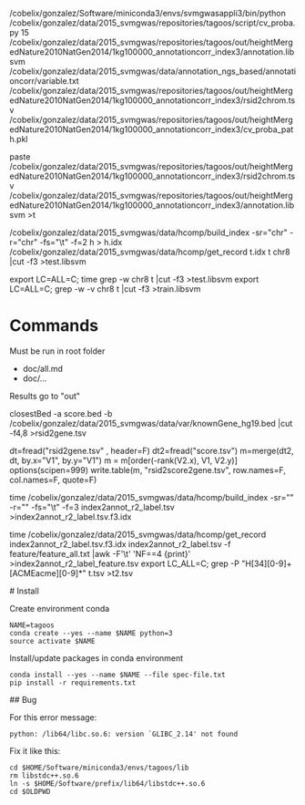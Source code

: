 /cobelix/gonzalez/Software/miniconda3/envs/svmgwasappli3/bin/python /cobelix/gonzalez/data/2015_svmgwas/repositories/tagoos/script/cv_proba.py 15 /cobelix/gonzalez/data/2015_svmgwas/repositories/tagoos/out/heightMergedNature2010NatGen2014/1kg100000_annotationcorr_index3/annotation.libsvm /cobelix/gonzalez/data/2015_svmgwas/data/annotation_ngs_based/annotationcorr/variable.txt /cobelix/gonzalez/data/2015_svmgwas/repositories/tagoos/out/heightMergedNature2010NatGen2014/1kg100000_annotationcorr_index3/rsid2chrom.tsv /cobelix/gonzalez/data/2015_svmgwas/repositories/tagoos/out/heightMergedNature2010NatGen2014/1kg100000_annotationcorr_index3/cv_proba_path.pkl

paste /cobelix/gonzalez/data/2015_svmgwas/repositories/tagoos/out/heightMergedNature2010NatGen2014/1kg100000_annotationcorr_index3/rsid2chrom.tsv /cobelix/gonzalez/data/2015_svmgwas/repositories/tagoos/out/heightMergedNature2010NatGen2014/1kg100000_annotationcorr_index3/annotation.libsvm >t

/cobelix/gonzalez/data/2015_svmgwas/data/hcomp/build_index -sr="chr" -r="chr" -fs="\t" -f=2 h > h.idx
/cobelix/gonzalez/data/2015_svmgwas/data/hcomp/get_record t.idx t chr8 |cut -f3 >test.libsvm

export LC=ALL=C; time grep -w chr8 t |cut -f3 >test.libsvm
export LC=ALL=C; grep -w -v chr8 t |cut -f3 >train.libsvm

# Commands

Must be run in root folder

- doc/all.md
- doc/...

Results go to "out"

closestBed -a score.bed -b /cobelix/gonzalez/data/2015_svmgwas/data/var/knownGene_hg19.bed  |cut -f4,8 >rsid2gene.tsv

dt=fread("rsid2gene.tsv" , header=F)
dt2=fread("score.tsv")
m=merge(dt2, dt, by.x="V1", by.y="V1")
m = m[order(-rank(V2.x), V1, V2.y)]
options(scipen=999)
write.table(m, "rsid2score2gene.tsv", row.names=F, col.names=F, quote=F)


time /cobelix/gonzalez/data/2015_svmgwas/data/hcomp/build_index -sr="" -r="" -fs="\t" -f=3 index2annot_r2_label.tsv >index2annot_r2_label.tsv.f3.idx

time /cobelix/gonzalez/data/2015_svmgwas/data/hcomp/get_record index2annot_r2_label.tsv.f3.idx index2annot_r2_label.tsv   -f feature/feature_all.txt |awk -F'\t' 'NF==4 {print}' >index2annot_r2_label_feature.tsv
export LC_ALL=C; grep -P "H[34][0-9]+[ACMEacme][0-9]*" t.tsv >t2.tsv

# Install

Create environment conda

~~~
NAME=tagoos
conda create --yes --name $NAME python=3
source activate $NAME
~~~

Install/update packages in conda environment

~~~
conda install --yes --name $NAME --file spec-file.txt
pip install -r requirements.txt
~~~

## Bug

For this error message:

~~~
python: /lib64/libc.so.6: version `GLIBC_2.14' not found
~~~

Fix it like this:

~~~
cd $HOME/Software/miniconda3/envs/tagoos/lib
rm libstdc++.so.6
ln -s $HOME/Software/prefix/lib64/libstdc++.so.6
cd $OLDPWD
~~~

